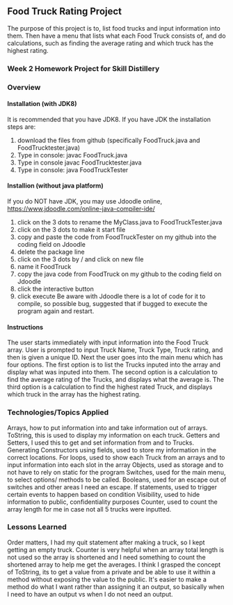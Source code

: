 ## Food Truck Rating Project
The purpose of this project is to, list food trucks and input information into them.
Then have a menu that lists what each Food Truck consists of, and do calculations,
such as finding the average rating and which truck has the highest rating.

### Week 2 Homework Project for Skill Distillery

### Overview
#### Installation (with JDK8)
It is recommended that you have JDK8. If you have JDK the installation steps are:
1. download the files from github (specifically FoodTruck.java and FoodTrucktester.java)
2. Type in console: javac FoodTruck.java
3. Type in console javac FoodTrucktester.java
4. Type in console: java FoodTruckTester

#### Installion (without java platform)
If you do NOT have JDK, you may use Jdoodle online, https://www.jdoodle.com/online-java-compiler-ide/
1. click on the 3 dots to rename the MyClass.java to FoodTruckTester.java
2. click on the 3 dots to make it start file
3. copy and paste the code from FoodTruckTester on my github into the coding field on Jdoodle
4. delete the package line
5. click on the 3 dots by / and click on new file
6. name it FoodTruck
7. copy the java code from FoodTruck on my github to the coding field on Jdoodle
8. click the interactive button
9. click execute
Be aware with Jdoodle there is a lot of code for it to compile, so possible bug, suggested that if bugged to execute the program again and restart.
#### Instructions
The user starts immediately with input information into the Food Truck array.
User is prompted to input Truck Name, Truck Type, Truck rating, and then is given
a unique ID.
Next the user goes into the main menu which has four options.
The first option is to list the Trucks inputed into the array and display what
was inputed into them.
The second option is a calculation to find the average rating of the Trucks,
and displays what the average is.
The third option is a calculation to find the highest rated Truck, and
displays which truck in the array has the highest rating.

### Technologies/Topics Applied
Arrays, how to put information into and take information out of arrays.
ToString, this is used to display my information on each truck.
Getters and Setters, I used this to get and set information from and to Trucks.
Generating Constructors using fields, used to store my information in the correct locations.
For loops, used to show each Truck from an arrays and to input information into each slot in the array
Objects, used as storage and to not have to rely on static for the program
Switches, used for the main menu, to select options/ methods to be called.
Booleans, used for an escape out of switches and other areas I need an escape.
If statements, used to trigger certain events to happen based on condition
Visibility, used to hide information to public, confidentiality purposes
Counter, used to count the array length for me in case not all 5 trucks were inputted.
### Lessons Learned
Order matters, I had my quit statement after making a truck, so I kept getting
an empty truck.
Counter is very helpful when an array total length is not used so the array is
shortened and I need something to count the shortened array to help me get the
averages.
I think I grasped the concept of ToString, its to get a value from a private
and be able to use it within a method without exposing the value to the public.
It's easier to make a method do what I want rather than assigning it an output,
so basically when I need to have an output vs when I do not need an output.
